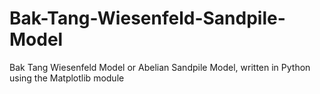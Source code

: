 Bak-Tang-Wiesenfeld-Sandpile-Model
==================================

Bak Tang Wiesenfeld Model or Abelian Sandpile Model, written in Python using the Matplotlib module
